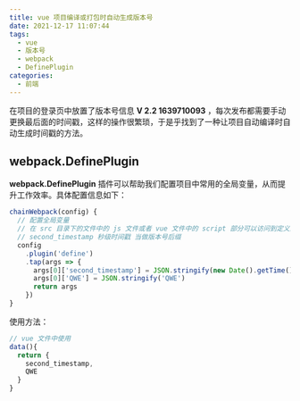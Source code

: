 ```yaml
---
title: vue 项目编译或打包时自动生成版本号
date: 2021-12-17 11:07:44
tags:
  - vue
  - 版本号
  - webpack
  - DefinePlugin
categories:
  - 前端
---
```


在项目的登录页中放置了版本号信息 **V 2.2 1639710093** ，每次发布都需要手动更换最后面的时间戳，这样的操作很繁琐，于是乎找到了一种让项目自动编译时自动生成时间戳的方法。

<!-- more -->

## webpack.DefinePlugin

**webpack.DefinePlugin** 插件可以帮助我们配置项目中常用的全局变量，从而提升工作效率。具体配置信息如下：

```js
chainWebpack(config) {
  // 配置全局变量
  // 在 src 目录下的文件中的 js 文件或者 vue 文件中的 script 部分可以访问到定义的全局变量
  // second_timestamp 秒级时间戳 当做版本号后缀
  config
    .plugin('define')
    .tap(args => {
      args[0]['second_timestamp'] = JSON.stringify(new Date().getTime().toString().slice(0, 10))
      args[0]['QWE'] = JSON.stringify('QWE')
      return args
    })
}
```

使用方法：

```js
// vue 文件中使用
data(){
  return {
    second_timestamp,
    QWE
  }
}
```
